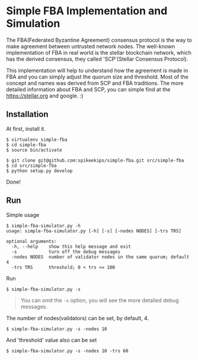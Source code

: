 # Simple FBA Implementation and Simulation

The FBA(Federated Byzantine Agreement) consensus protocol is the way to make agreement between untrusted network nodes. The well-known implementation of FBA in real world is the stellar blockchain network, which has the derived consensus, they called 'SCP'(Stellar Consensus Protocol).

This implementation will help to understand how the agreement is made in FBA and you can simply adjust the quorum size and threshold. Most of the concept and names was derived from SCP and FBA traditions. The more detailed information about FBA and SCP, you can simple find at the https://stellar.org and google. :)


## Installation

At first, install it.
```
$ virtualenv simple-fba
$ cd simple-fba
$ source bin/activate

$ git clone git@github.com:spikeekips/simple-fba.git src/simple-fba
$ cd src/simple-fba
$ python setup.py develop
```

Done!

## Run

Simple usage

```
$ simple-fba-simulator.py -h
usage: simple-fba-simulator.py [-h] [-s] [-nodes NODES] [-trs TRS]

optional arguments:
  -h, --help    show this help message and exit
  -s            turn off the debug messages
  -nodes NODES  number of validator nodes in the same quorum; default 4
  -trs TRS      threshold; 0 < trs <= 100
```

Run
```
$ simple-fba-simulator.py -s
```

> You can omit the `-s` option, you will see the more detailed debug messages.


The number of nodes(validators) can be set, by default, 4.
```
$ simple-fba-simulator.py -s -nodes 10
```

And 'threshold' value also can be set
```
$ simple-fba-simulator.py -s -nodes 10 -trs 60
```
